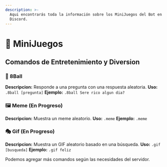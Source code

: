 ```yaml
---
description: >-
  Aqui encontrarás toda la información sobre los MiniJuegos del Bot en nuestro
  Discord.
---
```


# 🎱 MiniJuegos

## Comandos de Entretenimiento y Diversion

### 🎱 8Ball

**Descripcion:** Responde a una pregunta con una respuesta aleatoria. **Uso:** `.8ball [pregunta]` **Ejemplo:** `.8ball Sere rico algun dia?`

### 🖼️ Meme (En Progreso)

**Descripcion:** Muestra un meme aleatorio. **Uso:** `.meme` **Ejemplo:** `.meme`

### 🎭 Gif (En Progreso)

**Descripcion:** Muestra un GIF aleatorio basado en una búsqueda. **Uso:** `.gif [busqueda]` **Ejemplo:** `.gif feliz`

Podemos agregar más comandos según las necesidades del servidor.
